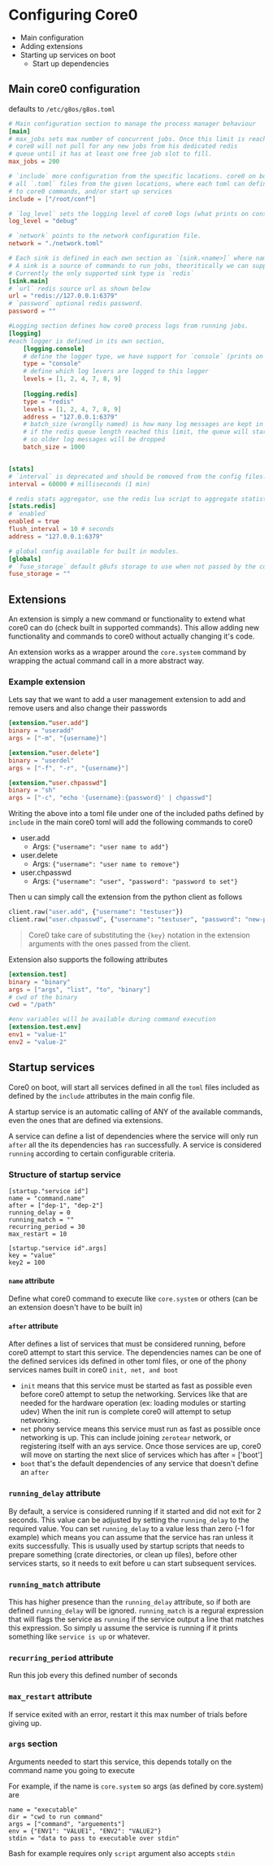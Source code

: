 # Configuring Core0

- Main configuration
- Adding extensions
- Starting up services on boot
  - Start up dependencies
  
## Main core0 configuration
defaults to `/etc/g8os/g8os.toml`

```toml
# Main configuration section to manage the process manager behaviour
[main]
# max_jobs sets max number of concurrent jobs. Once this limit is reached 
# core0 will not pull for any new jobs from his dedicated redis
# queue until it has at least one free job slot to fill.
max_jobs = 200

# `include` more configuration from the specific locations. core0 on boot will try to load 
# all `.toml` files from the given locations, where each toml can define one or more extension
# to core0 commands, and/or start up services 
include = ["/root/conf"]

# `log_level` sets the logging level of core0 logs (what prints on console)
log_level = "debug"

# `network` points to the network configuration file.
network = "./network.toml"

# Each sink is defined in each own section as `[sink.<name>]` where name can be anything.
# A sink is a source of commands to run jobs, theoritically we can support more than sink type.
# Currently the only supported sink type is `redis`
[sink.main]
# `url` redis source url as shown below
url = "redis://127.0.0.1:6379"
# `password` optional redis password.
password = ""

#Logging section defines how core0 process logs from running jobs. 
[logging]
#each logger is defined in its own section, 
    [logging.console]
    # define the logger type, we have support for `console` (prints on stdout of core0)
    type = "console"
    # define which log levers are logged to this logger
    levels = [1, 2, 4, 7, 8, 9]
	
	[logging.redis]
	type = "redis"
	levels = [1, 2, 4, 7, 8, 9]
	address = "127.0.0.1:6379"
	# batch_size (wronglly named) is how many log messages are kept in the queue
	# if the redis queue length reached this limit, the queue will start to be trimmed
	# so older log messages will be dropped
	batch_size = 1000


[stats]
# `interval` is deprecated and should be removed from the config files.
interval = 60000 # milliseconds (1 min)

# redis stats aggregator, use the redis lua script to aggregate statistcs outed by jobs.
[stats.redis]
# `enabled` 
enabled = true
flush_interval = 10 # seconds
address = "127.0.0.1:6379"

# global config available for built in modules.
[globals]
# `fuse_storage` default g8ufs storage to use when not passed by the container.create command.
fuse_storage = ""
```

## Extensions
An extension is simply a new command or functionality to extend what core0 can do (check built in supported commands).
This allow adding new functionality and commands to core0 without actually changing it's code.

An extension works as a wrapper around the `core.system` command by wrapping the actual command
call in a more abstract way.

### Example extension
Lets say that we want to add a user management extension to add and remove users and also change
 their passwords
```toml
[extension."user.add"]
binary = "useradd"
args = ["-m", "{username}"]

[extension."user.delete"]
binary = "userdel"
args = ["-f", "-r", "{username}"]

[extension."user.chpasswd"]
binary = "sh"
args = ["-c", "echo '{username}:{password}' | chpasswd"]
```

Writing the above into a toml file under one of the included paths defined by `include` in the main
 core0 toml will add the following commands to core0
 
- user.add
  - Args: `{"username": "user name to add"}`
- user.delete
  - Args: `{"username": "user name to remove"}`
- user.chpasswd
  - Args: `{"username": "user", "password": "password to set"}`
  
Then u can simply call the extension from the python client as follows
```python
client.raw("user.add", {"username": "testuser"})
client.raw("user.chpasswd", {"username": "testuser", "password": "new-password"})
```

> Core0 take care of substituting the `{key}` notation in the extension arguments with 
the ones passed from the client.

Extension also supports the following attributes

```toml
[extension.test]
binary = "binary"
args = ["args", "list", "to", "binary"]
# cwd of the binary
cwd = "/path"

#env variables will be available during command execution
[extension.test.env]
env1 = "value-1"
env2 = "value-2"
```

## Startup services
Core0 on boot, will start all services defined in all the `toml` files included as defined by the `include`
attributes in the main config file.

A startup service is an automatic calling of ANY of the available commands, even the ones that
are defined via extensions.

A service can define a list of dependencies where the service will only run `after` all the its dependencies
has `ran` successfully. A service is considered `running` according to certain configurable criteria.  

### Structure of startup service
```
[startup."service id"]
name = "command.name"
after = ["dep-1", "dep-2"]
running_delay = 0
running_match = ""
recurring_period = 30
max_restart = 10

[startup."service id".args]
key = "value"
key2 = 100
```

#### `name` attribute
Define what core0 command to execute like `core.system` or others (can be an extension doesn't have to be built in)

#### `after` attribute
After defines a list of services that must be considered running, before core0 attempt to start
this service. The dependencies names can be one of the defined services ids defined in other toml 
files, or one of the phony services names built in core0 `init, net, and boot`
- `init` means that this service must be started as fast as possible even before core0 attempt to
  setup the networking. Services like that are needed for the hardware operation (ex: loading modules or starting udev)
  When the init run is complete core0 will attempt to setup networking.
- `net` phony service means this service must run as fast as possible once networking is up. This can 
include joining `zerotear` network, or registering itself with an ays service. Once those services
are up, core0 will move on starting the next slice of services which has after = ['boot']
- `boot` that's the default dependencies of any service that doesn't define an `after`

### `running_delay` attribute
By default, a service is considered running if it started and did not exit for 2 seconds. This value can be
adjusted by setting the `running_delay` to the required value.
You can set `running_delay` to a value less than zero (-1 for example) which means you can assume that
the service has ran unless it exits successfully. This is usually used by startup scripts that needs
to prepare something (crate directories, or clean up files), before other services starts, so it needs to
exit before u can start subsequent services.

### `running_match` attribute
This has higher presence than the `running_delay` attribute, so if both are defined `running_delay` will be
ignored. `running_match` is a regural expression that will flags the service as `running` if the service
output a line that matches this expression. So simply u assume the service is running if it prints something
like `service is up` or whatever.
 
### `recurring_period` attribute
Run this job every this defined number of seconds

### `max_restart` attribute
If service exited with an error, restart it this max number of trials before giving up.

### `args` section
Arguments needed to start this service, this depends totally on the command name you going to execute

For example, if the name is `core.system` so args (as defined by core.system) are
```
name = "executable"
dir = "cwd to run command"
args = ["command", "arguements"]
env = {"ENV1": "VALUE1", "ENV2": "VALUE2"}
stdin = "data to pass to executable over stdin"
```

Bash for example requires only `script` argument also accepts `stdin`
